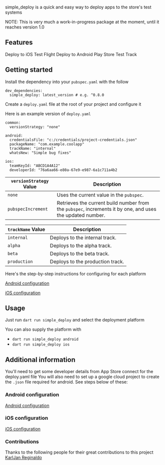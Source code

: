 simple_deploy is a quick and easy way to deploy apps to the store's test systems

NOTE: This is very much a work-in-progress package at the moment, until it reaches version 1.0

## Features

Deploy to iOS Test Flight
Deploy to Android Play Store Test Track

## Getting started
Install the dependency into your `pubspec.yaml` with the follow

```
dev_dependencies:
  simple_deploy: latest_version # e.g. ^0.8.0
```

Create a `deploy.yaml` file at the root of your project and configure it

Here is an example version of `deploy.yaml`
```
common:
  versionStrategy: "none"

android:
  credentialsFile: "c:/credentials/project-credentials.json"
  packageName: "com.example.coolapp"
  trackName: "internal"
  whatsNew: "Simple bug fixes"

ios:
  teamKeyId: "ABCD1A4A12"
  developerId: "76a6aa66-e80a-67e9-e987-6a1c711a4b2
```

| `versionStrategy` Value | Description                                                                                               |
|-------------------------|-----------------------------------------------------------------------------------------------------------|
| `none`                  | Uses the current value in the `pubspec`.                                                                  |
| `pubspecIncrement`      | Retrieves the current build number from the `pubspec`, increments it by one, and uses the updated number. |



| `trackName` Value | Description                                  |
|-------------------|----------------------------------------------|
| `internal`        | Deploys to the internal track.              |
| `alpha`           | Deploys to the alpha track.                 |
| `beta`            | Deploys to the beta track.                  |
| `production`      | Deploys to the production track.            |

Here's the step-by-step instructions for configuring for each platform

[Android configuration](https://github.com/andrewpmoore/simple_deploy/blob/main/android.md)

[iOS configuration](https://github.com/andrewpmoore/simple_deploy/blob/main/ios.md)

## Usage

Just run `dart run simple_deploy` and select the deployment platform

You can also supply the platform with 
 - `dart run simple_deploy android`
 - `dart run simple_deploy ios`

## Additional information
You'll need to get some developer details from App Store connect for the deploy.yaml file
You will also need to set up a google cloud project to create the `.json` file required for android.
See steps below of these:

### Android configuration
[Android configuration](https://github.com/andrewpmoore/simple_deploy/blob/main/android.md)

### iOS configuration
[iOS configuration](https://github.com/andrewpmoore/simple_deploy/blob/main/ios.md)


### Contributions
Thanks to the following people for their great contributions to this project
[KarlJan Reginaldo](https://github.com/karlreginaldo)    